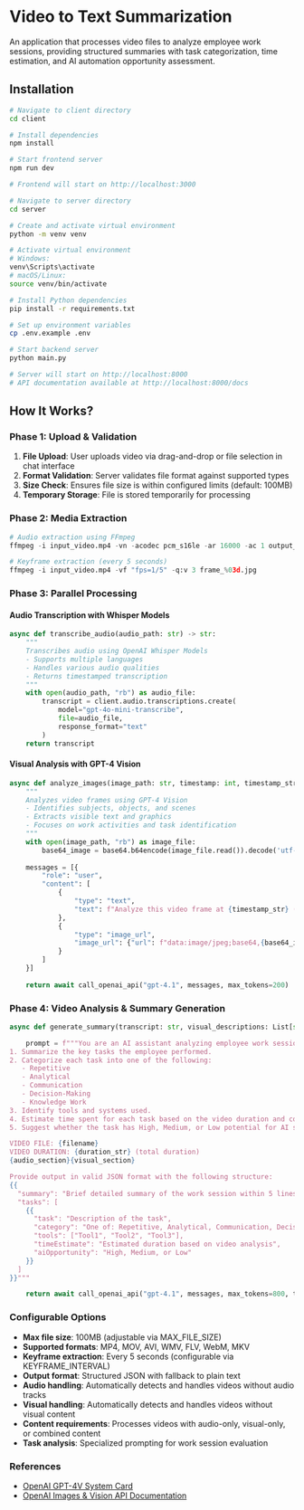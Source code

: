 # Video to Text Summarization

An application that processes video files to analyze employee work sessions, providing structured summaries with task categorization, time estimation, and AI automation opportunity assessment.

## Installation

```bash
# Navigate to client directory
cd client

# Install dependencies
npm install

# Start frontend server
npm run dev

# Frontend will start on http://localhost:3000
```

```bash
# Navigate to server directory
cd server

# Create and activate virtual environment
python -m venv venv

# Activate virtual environment
# Windows:
venv\Scripts\activate
# macOS/Linux:
source venv/bin/activate

# Install Python dependencies
pip install -r requirements.txt

# Set up environment variables
cp .env.example .env

# Start backend server
python main.py

# Server will start on http://localhost:8000
# API documentation available at http://localhost:8000/docs
```

## How It Works?

### Phase 1: Upload & Validation

1. **File Upload**: User uploads video via drag-and-drop or file selection in chat interface
2. **Format Validation**: Server validates file format against supported types
3. **Size Check**: Ensures file size is within configured limits (default: 100MB)
4. **Temporary Storage**: File is stored temporarily for processing

### Phase 2: Media Extraction

```python
# Audio extraction using FFmpeg
ffmpeg -i input_video.mp4 -vn -acodec pcm_s16le -ar 16000 -ac 1 output_audio.wav

# Keyframe extraction (every 5 seconds)
ffmpeg -i input_video.mp4 -vf "fps=1/5" -q:v 3 frame_%03d.jpg
```

### Phase 3: Parallel Processing

#### Audio Transcription with Whisper Models

```python
async def transcribe_audio(audio_path: str) -> str:
    """
    Transcribes audio using OpenAI Whisper Models
    - Supports multiple languages
    - Handles various audio qualities
    - Returns timestamped transcription
    """
    with open(audio_path, "rb") as audio_file:
        transcript = client.audio.transcriptions.create(
            model="gpt-4o-mini-transcribe",
            file=audio_file,
            response_format="text"
        )
    return transcript
```

#### Visual Analysis with GPT-4 Vision

```python
async def analyze_images(image_path: str, timestamp: int, timestamp_str: str = None) -> str:
    """
    Analyzes video frames using GPT-4 Vision
    - Identifies subjects, objects, and scenes
    - Extracts visible text and graphics
    - Focuses on work activities and task identification
    """
    with open(image_path, "rb") as image_file:
        base64_image = base64.b64encode(image_file.read()).decode('utf-8')
    
    messages = [{
        "role": "user",
        "content": [
            {
                "type": "text", 
                "text": f"Analyze this video frame at {timestamp_str} ({timestamp}s). Describe: 1) Main subjects/people and their actions, 2) Key objects and environment, 3) Text/graphics visible, 4) Overall scene context. Be specific and concise about what tasks or activities are being performed."
            },
            {
                "type": "image_url",
                "image_url": {"url": f"data:image/jpeg;base64,{base64_image}"}
            }
        ]
    }]
    
    return await call_openai_api("gpt-4.1", messages, max_tokens=200)
```

### Phase 4: Video Analysis & Summary Generation

```python
async def generate_summary(transcript: str, visual_descriptions: List[str], filename: str, video_duration: float = 0.0) -> str:

    prompt = f"""You are an AI assistant analyzing employee work session transcripts. Analyze this {content_description} and your goal is to:
1. Summarize the key tasks the employee performed.
2. Categorize each task into one of the following: 
   - Repetitive
   - Analytical
   - Communication
   - Decision-Making
   - Knowledge Work
3. Identify tools and systems used.
4. Estimate time spent for each task based on the video duration and content analysis.
5. Suggest whether the task has High, Medium, or Low potential for AI support.

VIDEO FILE: {filename}
VIDEO DURATION: {duration_str} (total duration)
{audio_section}{visual_section}

Provide output in valid JSON format with the following structure:
{{
  "summary": "Brief detailed summary of the work session within 5 lines.",
  "tasks": [
    {{
      "task": "Description of the task",
      "category": "One of: Repetitive, Analytical, Communication, Decision-Making, Knowledge Work",
      "tools": ["Tool1", "Tool2", "Tool3"],
      "timeEstimate": "Estimated duration based on video analysis",
      "aiOpportunity": "High, Medium, or Low"
    }}
  ]
}}"""

    return await call_openai_api("gpt-4.1", messages, max_tokens=800, temperature=0.2)
```

### Configurable Options

- **Max file size**: 100MB (adjustable via MAX_FILE_SIZE)
- **Supported formats**: MP4, MOV, AVI, WMV, FLV, WebM, MKV
- **Keyframe extraction**: Every 5 seconds (configurable via KEYFRAME_INTERVAL)
- **Output format**: Structured JSON with fallback to plain text
- **Audio handling**: Automatically detects and handles videos without audio tracks
- **Visual handling**: Automatically detects and handles videos without visual content
- **Content requirements**: Processes videos with audio-only, visual-only, or combined content
- **Task analysis**: Specialized prompting for work session evaluation

### References

- [OpenAI GPT-4V System Card](https://openai.com/index/gpt-4v-system-card/)
- [OpenAI Images & Vision API Documentation](https://platform.openai.com/docs/guides/images-vision)
